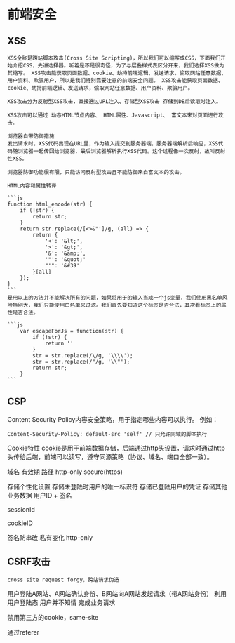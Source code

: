 # 前端安全
## XSS
    XSS全称是跨站脚本攻击(Cross Site Scripting)，所以我们可以缩写成CSS，下面我们开始介绍CSS，先讲选择器。听着是不是很奇怪，为了与层叠样式表区分开来，我们选择XSS做为其缩写。 XSS攻击能获取页面数据、cookie、劫持前端逻辑、发送请求，偷取网站任意数据、用户资料、欺骗用户，所以是我们特别需要注意的前端安全问题。 XSS攻击能获取页面数据、cookie、劫持前端逻辑、发送请求，偷取网站任意数据、用户资料、欺骗用户。

    XSS攻击分为反射型XSS攻击，直接通过URL注入、存储型XSS攻击 存储到DB后读取时注入。
    
    XSS攻击可以通过 动态HTML节点内容、 HTML属性、Javascript、 富文本来对页面进行攻击。

    浏览器自带防御措施
    发出请求时，XSS代码出现在URL里，作为输入提交到服务器端，服务器端解析后响应，XSS代码随浏览器一起传回给浏览器，最后浏览器解析执行XSS代码。这个过程像一次反射，故叫反射性XSS。

    浏览器防御功能很有限，只能访问反射型攻击且不能防御来自富文本的攻击。

    HTML内容和属性转译

    ```js
    function html_encode(str) {
        if (!str) {
            return str;
        }
        return str.replace(/[<>&"']/g, (all) => {
            return {
                '<': '&lt;',
                '>': '&gt;',
                '&': '&amp;',
                '"': '&quot;'
                "'": '&#39'
            }[all]
        });
    }
    ```
    是用以上的方法并不能解决所有的问题，如果将用于的输入当成一个js变量，我们使用黑名单风险特别大，我们只能使用白名单来过滤。我们首先要知道这个标签是否合法，其次看标签上的属性是否合法。

    ```js
        var escapeForJs = function(str) {
            if (!str) {
                return ''
            }
            str = str.replace(/\/g, '\\\\');
            str = str.replace(/"/g, '\\"');
            return str;
        }
    ```
## CSP
Content Security Policy内容安全策略，用于指定哪些内容可以执行。
例如：
```
Content-Security-Policy: default-src 'self' // 只允许同域的脚本执行
```
Cookie特性
cookie是用于前端数据存储，后端通过http头设置，请求时通过http头传给后端，前端可以读写，遵守同源策略（协议、域名、端口全部一致）。

域名  有效期  路径  http-only  secure(https)  

存储个性化设置
存储未登陆时用户的唯一标识符
存储已登陆用户的凭证
存储其他业务数据
用户ID + 签名

sessionId

cookieID

 签名防串改
私有变化
http-only

## CSRF攻击
    cross site request forgy，跨站请求伪造

用户登陆A网站、A网站确认身份、B网站向A网站发起请求（带A网站身份）
利用用户登陆态
用户并不知情
完成业务请求

禁用第三方的cookie，same-site

通过referer

